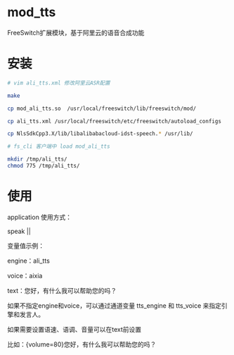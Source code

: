 # mod_tts
FreeSwitch扩展模块，基于阿里云的语音合成功能



# 安装

```sh
# vim ali_tts.xml 修改阿里云ASR配置

make

cp mod_ali_tts.so  /usr/local/freeswitch/lib/freeswitch/mod/

cp ali_tts.xml /usr/local/freeswitch/etc/freeswitch/autoload_configs

cp NlsSdkCpp3.X/lib/libalibabacloud-idst-speech.* /usr/lib/

# fs_cli 客户端中 load mod_ali_tts

mkdir /tmp/ali_tts/
chmod 775 /tmp/ali_tts/
```



# 使用

application 使用方式：

speak  <engine>|<voice>|<text>



变量值示例：

engine：ali_tts

voice：aixia

text：您好，有什么我可以帮助您的吗？



如果不指定engine和voice，可以通过通道变量 tts_engine 和 tts_voice 来指定引擎和发言人。

<action application="set" data="tts_engine=ali_tts"/>

<action application="set" data="tts_voice=aixia"/>



如果需要设置语速、语调、音量可以在text前设置

 比如：{volume=80}您好，有什么我可以帮助您的吗？


